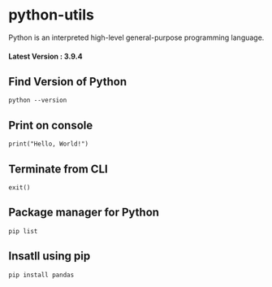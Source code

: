 # python-utils
Python is an interpreted high-level general-purpose programming language. 

#### Latest Version : 3.9.4 


## Find Version of Python 
`python --version`

## Print on console
`print("Hello, World!")`

## Terminate from CLI
`exit()`

## Package manager for Python
`pip list`

## Insatll using pip
`pip install pandas`

